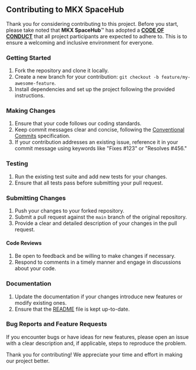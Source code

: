 ## Contributing to MKX SpaceHub

Thank you for considering contributing to this project. Before you start, please take noted that **MKX SpaceHub**™ has adopted  a [**CODE OF CONDUCT**](../community/code-of-conduct) that all project participants are expected to adhere to. This is to ensure a welcoming and inclusive environment for everyone.


### Getting Started

1. Fork the repository and clone it locally.
2. Create a new branch for your contribution: `git checkout -b feature/my-awesome-feature`.
3. Install dependencies and set up the project following the provided instructions.

### Making Changes

1. Ensure that your code follows our coding standards.
2. Keep commit messages clear and concise, following the [Conventional Commits](https://www.conventionalcommits.org/en/v1.0.0/) specification.
3. If your contribution addresses an existing issue, reference it in your commit message using keywords like "Fixes #123" or "Resolves #456."

### Testing

1. Run the existing test suite and add new tests for your changes.
2. Ensure that all tests pass before submitting your pull request.

### Submitting Changes

1. Push your changes to your forked repository.
2. Submit a pull request against the `main` branch of the original repository.
3. Provide a clear and detailed description of your changes in the pull request.

#### Code Reviews

1. Be open to feedback and be willing to make changes if necessary.
2. Respond to comments in a timely manner and engage in discussions about your code.

### Documentation

1. Update the documentation if your changes introduce new features or modify existing ones.
2. Ensure that the [README](#) file is kept up-to-date.

### Bug Reports and Feature Requests

If you encounter bugs or have ideas for new features, please open an issue with a clear description and, if applicable, steps to reproduce the problem.

Thank you for contributing! We appreciate your time and effort in making our project better.
